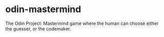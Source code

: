 # odin-mastermind
The Odin Project: Mastermind game where the human can choose either the guesser, or the codemaker.
